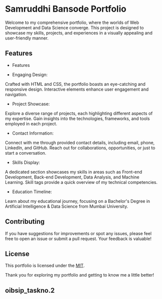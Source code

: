 
# Samruddhi Bansode Portfolio

Welcome to my comprehensive portfolio, where the worlds of Web Development and Data Science converge. This project is designed to showcase my skills, projects, and experiences in a visually appealing and user-friendly manner.


## Features

- Features

 - Engaging Design:

Crafted with HTML and CSS, the portfolio boasts an eye-catching and responsive design.
Interactive elements enhance user engagement and navigation.
- Project Showcase:

Explore a diverse range of projects, each highlighting different aspects of my expertise.
Gain insights into the technologies, frameworks, and tools employed in each project.
- Contact Information:

Connect with me through provided contact details, including email, phone, LinkedIn, and GitHub.
Reach out for collaborations, opportunities, or just to start a conversation.
- Skills Display:

A dedicated section showcases my skills in areas such as Front-end Development, Back-end Development, Data Analysis, and Machine Learning.
Skill tags provide a quick overview of my technical competencies.
- Education Timeline:

Learn about my educational journey, focusing on a Bachelor's Degree in Artificial Intelligence & Data Science from Mumbai University.


## Contributing
If you have suggestions for improvements or spot any issues, please feel free to open an issue or submit a pull request. Your feedback is valuable!
## License
This portfolio is licensed under the [MIT](https://choosealicense.com/licenses/mit/).

Thank you for exploring my portfolio and getting to know me a little better!



## oibsip_taskno.2
